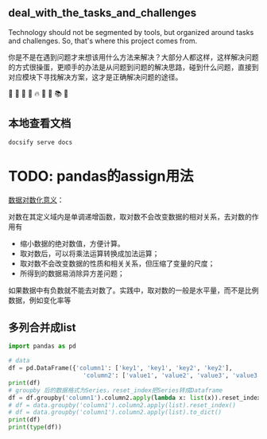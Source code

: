 ## deal_with_the_tasks_and_challenges

Technology should not be segmented by tools, but organized around tasks and challenges. So, that's where this project comes from.

你是不是在遇到问题才来想该用什么方法来解决？大部分人都这样，这样解决问题的方式很操蛋，更顺手的办法是从问题到问题的解决思路，碰到什么问题，直接到对应模块下寻找解决方案，这才是正确解决问题的途径。


🐳
🐙
🍋
🚀
🔥

🧧
📚
🍉
## 本地查看文档

```shell
docsify serve docs
```

# TODO: pandas的assign用法


[数据对数化意义](https://wenku.baidu.com/view/24ef9c42ef630b1c59eef8c75fbfc77da2699725.html)：

对数在其定义域内是单调递增函数，取对数不会改变数据的相对关系，去对数的作用有
- 缩小数据的绝对数值，方便计算。
- 取对数后，可以将乘法运算转换成加法运算；
- 取对数不会改变数据的性质和相关关系，但压缩了变量的尺度；
- 所得到的数据易消除异方差问题；

如果数据中有负数就不能去对数了。实践中，取对数的一般是水平量，而不是比例数据，例如变化率等



## 多列合并成list
```python
import pandas as pd

# data
df = pd.DataFrame({'column1': ['key1', 'key1', 'key2', 'key2'],
                     'column2': ['value1', 'value2', 'value3', 'value3']})
print(df)
# groupby 后的数据格式为Series，reset_index把Series转成Dataframe
df = df.groupby('column1').column2.apply(lambda x: list(x)).reset_index()  
# df = data.groupby('column1').column2.apply(list).reset_index()
# df = data.groupby('column1').column2.apply(list).to_dict()
print(df)
print(type(df))
```





